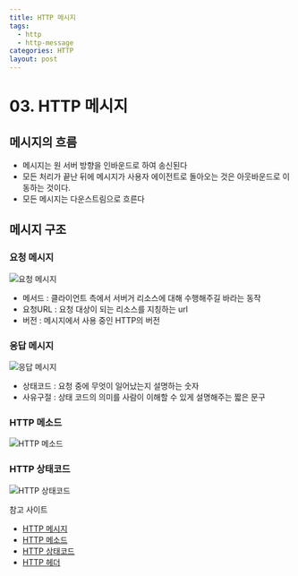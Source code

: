 ```yaml
---
title: HTTP 메시지
tags:
  - http
  - http-message
categories: HTTP
layout: post
---
```


# 03. HTTP 메시지

## 메시지의 흐름

* 메시지는 원 서버 방향을 인바운드로 하여 송신된다
* 모든 처리가 끝난 뒤에 메시지가 사용자 에이전트로 돌아오는 것은 아웃바운드로 이동하는 것이다.
* 모든 메시지는 다운스트림으로 흐른다

## 메시지 구조

### 요청 메시지

![&#xC694;&#xCCAD; &#xBA54;&#xC2DC;&#xC9C0;](https://user-images.githubusercontent.com/35331310/58430619-0cac5f00-80e5-11e9-8870-fcf3e7a7fe37.png)

* 메서드 : 클라이언트 측에서 서버거 리소스에 대해 수행해주길 바라는 동작
* 요청URL : 요청 대상이 되는 리소스를 지칭하는 url
* 버전 : 메시지에서 사용 중인 HTTP의 버전

### 응답 메시지

![&#xC751;&#xB2F5; &#xBA54;&#xC2DC;&#xC9C0;](https://user-images.githubusercontent.com/35331310/58430650-2ea5e180-80e5-11e9-8223-05814a8d3806.png)

* 상태코드 : 요청 중에 무엇이 일어났는지 설명하는 숫자
* 사유구절 : 상태 코드의 의미를 사람이 이해할 수 있게 설명해주는 짧은 문구

### HTTP 메소드

![HTTP &#xBA54;&#xC18C;&#xB4DC;](https://user-images.githubusercontent.com/35331310/58430911-6b260d00-80e6-11e9-88a6-1fa42d7a30f8.png)

### HTTP 상태코드

![HTTP &#xC0C1;&#xD0DC;&#xCF54;&#xB4DC;](https://user-images.githubusercontent.com/35331310/58430974-c0621e80-80e6-11e9-9be4-e4eec65fc5b3.png)

참고 사이트

* [HTTP 메시지](https://m.blog.naver.com/PostView.nhn?blogId=yswon72&logNo=221210025791&proxyReferer=https%3A%2F%2Fwww.google.com.au%2F)
* [HTTP 메소드](https://javaplant.tistory.com/18)
* [HTTP 상태코드](https://blog.naver.com/yswon72/221209525370)
* [HTTP 헤더](https://www.slideshare.net/choong83/http-3-http)

